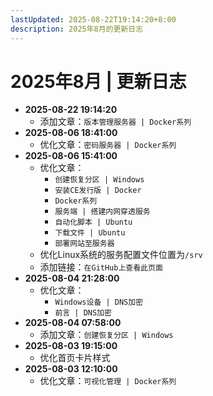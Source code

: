 ```yaml
---
lastUpdated: 2025-08-22T19:14:20+8:00
description: 2025年8月的更新日志
---
```


# 2025年8月 | 更新日志

- **2025-08-22 19:14:20**
  - 添加文章：`版本管理服务器 | Docker系列`
- **2025-08-06 18:41:00**
  - 优化文章：`密码服务器 | Docker系列`
- **2025-08-06 15:41:00**
  - 优化文章：
    - `创建恢复分区 | Windows`
    - `安装CE发行版 | Docker`
    - `Docker系列`
    - `服务端 | 搭建内网穿透服务`
    - `自动化脚本 | Ubuntu`
    - `下载文件 | Ubuntu`
    - `部署网站至服务器`
  - 优化Linux系统的服务配置文件位置为`/srv`
  - 添加链接：`在GitHub上查看此页面`
- **2025-08-04 21:28:00**
  - 优化文章：
    - `Windows设备 | DNS加密`
    - `前言 | DNS加密`
- **2025-08-04 07:58:00**
  - 添加文章：`创建恢复分区 | Windows`
- **2025-08-03 19:15:00**
  - 优化首页卡片样式
- **2025-08-03 12:10:00**
  - 优化文章：`可视化管理 | Docker系列`

